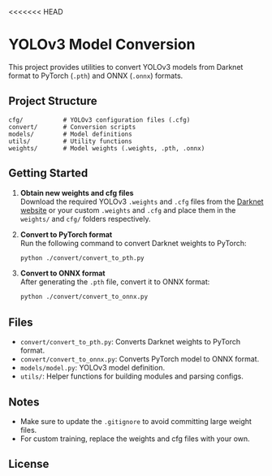 <<<<<<< HEAD
# YOLOv3 Model Conversion

This project provides utilities to convert YOLOv3 models from Darknet format to PyTorch (`.pth`) and ONNX (`.onnx`) formats.

## Project Structure

```
cfg/           # YOLOv3 configuration files (.cfg)
convert/       # Conversion scripts
models/        # Model definitions
utils/         # Utility functions
weights/       # Model weights (.weights, .pth, .onnx)
```

## Getting Started

1. **Obtain new weights and cfg files**  
   Download the required YOLOv3 `.weights` and `.cfg` files from the [Darknet website](https://pjreddie.com/darknet/yolo/) or your custom `.weights` and `.cfg` and place them in the `weights/` and `cfg/` folders respectively. 

2. **Convert to PyTorch format**  
   Run the following command to convert Darknet weights to PyTorch:
   ```sh
   python ./convert/convert_to_pth.py
   ```

3. **Convert to ONNX format**  
   After generating the `.pth` file, convert it to ONNX format:
   ```sh
   python ./convert/convert_to_onnx.py
   ```

## Files

- `convert/convert_to_pth.py`: Converts Darknet weights to PyTorch format.
- `convert/convert_to_onnx.py`: Converts PyTorch model to ONNX format.
- `models/model.py`: YOLOv3 model definition.
- `utils/`: Helper functions for building modules and parsing configs.

## Notes

- Make sure to update the `.gitignore` to avoid committing large weight files.
- For custom training, replace the weights and cfg files with your own.

## License

